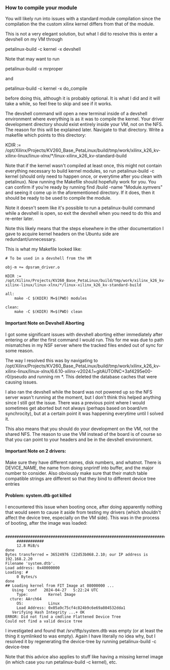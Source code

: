 ### How to compile your module

You will likely run into issues with a standard module compilation since the compilation the the custom xilinx kernel differs from that of the module.

This is not a very elegant solution, but what I did to resolve this is enter a devshell on my VM through

petalinux-build -c kernel -x devshell

Note that may want to run

petalinux-build -x mrproper

and

petalinux-build -c kernel -x do_compile

before doing this, although it is probably optional. It is what I did and it will take a while, so feel free to skip and see if it works.

The devshell command will open a new terminal inside of a devshell environment where everything is as it was to compile the kernel. Your driver development directory should exist entirely inside your VM, not on the NFS. The reason for this will be explained later. Navigate to that directory. Write a makefile which points to this directory:

KDIR := /opt/Xilinx/Projects/KV260_Base_PetaLinux/build/tmp/work/xilinx_k26_kv-xilinx-linux/linux-xlnx/*/linux-xilinx_k26_kv-standard-build

Note that if the kernel wasn't compiled at least once, this might not contain everything necessary to build kernel modules, so run
petalinux-build -c kernel
(should only need to happen once, or everytime after you clean with petalinux). Now running the Makefile should hopefully work for you. You can confirm if you're ready by running find <project>/build -name "Module.symvers" and seeing it come up in the aforementioned directory. If it does, then it should be ready to be used to compile the module.

Note it doesn't seem like it's possible to run a petalinux-build command while a devshell is open, so exit the devshell when you need to do this and re-enter later.

Note this likely means that the steps elsewhere in the other documentation I gave to acquire kernel headers on the Ubuntu side are redundant/unnecessary.

This is what my Makefile looked like:


    # To be used in a devshell from the VM

    obj-m += dpsram_driver.o

    KDIR := /opt/Xilinx/Projects/KV260_Base_PetaLinux/build/tmp/work/xilinx_k26_kv-xilinx-linux/linux-xlnx/*/linux-xilinx_k26_kv-standard-build

    all:
	    make -C $(KDIR) M=$(PWD) modules

    clean:
	    make -C $(KDIR) M=$(PWD) clean

#### Important Note on Devshell Aborting

I got some significant issues with devshell aborting either immediately after entering or after the first command I would run. This for me was due to path mismatches in my NSF server where the tracked files ended out of sync for some reason.

The way I resolved this was by navigating to /opt/Xilinx/Projects/KV260_Base_PetaLinux/build/tmp/work/xilinx_k26_kv-xilinx-linux/linux-xlnx/6.6.10-xilinx-v2024.1+gitAUTOINC+3af4295e00-r0/pseudo and running rm *. This deleted the database caches that were causing issues.

I also ran the devshell while the board was not powered up so the NFS server wasn't running at the moment, but I don't think this helped anything since I still got the issue. There was a previous point where I would sometimes get aborted but not always (perhaps based on board/vm synchrocity), but at a certain point it was happening everytime until I solved it.

This also means that you should do your development on the VM, not the shared NFS. The reason to use the VM instead of the board is of course so that you can point to your headers and be in the devshell environment.

#### Important Note on 2 drivers:

Make sure they have different names, disk numbers, and whatnot. There is DEVICE_NAME, the name from doing snprintf into buffer, and the major number to consider. Also obviously make sure that their match table compatible strings are different so that they bind to different device tree entries

#### Problem: system.dtb got killed

I encountered this issue when booting once, after doing apparently nothing that would seem to cause it aside from testing my drivers (which shouldn't affect the device tree, especially on the VM side). This was in the process of booting, after the image was loaded:

		 #########################################################################
		 ############
		 12.8 MiB/s
	done
	Bytes transferred = 36524976 (22d53b068.2.10; our IP address is 192.168.2.20
	Filename 'system.dtb'.
	Load address: 0x40000000
	Loading: #
		 0 Bytes/s
	done
	## Loading kernel from FIT Image at 08000000 ...
	   Using 'conf   2024-04-27   5:22:24 UTC
	     Type:         Kernel Image
	  cture: AArch64
	     OS:           Linux
	     Load Address: 0x05a9c75cf4c824b9c6e69a804532dda1
	   Verifying Hash Integrity ...+ OK
	ERROR: Did not find a cmdline Flattened Device Tree
	Could not find a valid device tree

I investigated and found that /srv/tftp/system.dtb was empty (or at least the thing it symlinked to was empty). Again I have literally no idea why, but I resolved it by regenerating the device-tree by running petalinux-build -c device-tree

Note that this advice also applies to stuff like having a missing kernel image (in which case you run petalinux-build -c kernel), etc.
